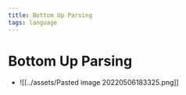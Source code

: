 ```yaml
---
title: Bottom Up Parsing
tags: language
---
```


# Bottom Up Parsing
- ![[../assets/Pasted image 20220506183325.png]]














































